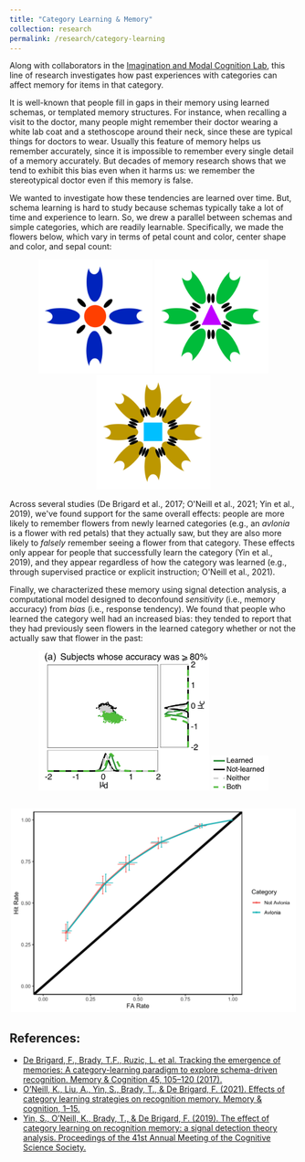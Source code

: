```yaml
---
title: "Category Learning & Memory"
collection: research
permalink: /research/category-learning
---
```


Along with collaborators in the [Imagination and Modal Cognition
Lab](https://www.imclab.org), this line of research investigates how
past experiences with categories can affect memory for items in that
category.

It is well-known that people fill in gaps in their memory using
learned schemas, or templated memory structures. For instance, when
recalling a visit to the doctor, many people might remember their
doctor wearing a white lab coat and a stethoscope around their neck,
since these are typical things for doctors to wear. Usually this
feature of memory helps us remember accurately, since it is
impossible to remember every single detail of a memory accurately. But
decades of memory research shows that we tend to exhibit this bias
even when it harms us: we remember the stereotypical doctor even if
this memory is false.

We wanted to investigate how these tendencies are learned over
time. But, schema learning is hard to study because schemas typically
take a lot of time and experience to learn. So, we drew a parallel
between schemas and simple categories, which are readily
learnable. Specifically, we made the flowers below, which vary in
terms of petal count and color, center shape and color, and sepal
count:

<div style="display: block; margin: auto; margin-bottom: 1em; text-align: center;">
	<img src="../images/category-learning-flower1.png" style="width: 200px;">
	<img src="../images/category-learning-flower2.png" style="width: 200px;">
	<img src="../images/category-learning-flower3.png" style="width: 200px;">
</div>

Across several studies (De Brigard et al., 2017; O'Neill et al., 2021;
Yin et al., 2019), we've found support for the same overall effects:
people are more likely to remember flowers from newly learned
categories (e.g., an *avlonia* is a flower with red petals) that they
actually saw, but they are also more likely to *falsely* remember
seeing a flower from that category. These effects only appear for
people that successfully learn the category (Yin et al., 2019), and
they appear regardless of how the category was learned (e.g., through
supervised practice or explicit instruction; O'Neill et al., 2021).

Finally, we characterized these memory using signal detection
analysis, a computational model designed to deconfound *sensitivity*
(i.e., memory accuracy) from *bias* (i.e., response tendency). We
found that people who learned the category well had an increased bias:
they tended to report that they had previously seen flowers in the
learned category whether or not the actually saw that flower in the
past:

<div style="display: block; margin: auto; text-align: center;">
<img src="../images/category-learning-sdt1.png" style="width: 300px;">
<img src="../images/category-learning-sdt-legend.png" style="width: 100px;">
</div>

<div style="display: block; margin: auto; margin-top: 2em; text-align: center;">
<img src="../images/category-learning-ROC.png" style="width: 500px;">
</div>


## References:
  - [De Brigard, F., Brady, T.F., Ruzic, L. et al. Tracking the emergence of memories: A category-learning paradigm to explore schema-driven recognition. Memory & Cognition 45, 105–120 (2017).](https://doi.org/10.3758/s13421-016-0643-6)
  - [O’Neill, K., Liu, A., Yin, S., Brady, T., & De Brigard, F. (2021). Effects of category learning strategies on recognition memory. Memory & cognition, 1–15.](https://doi.org/10.3758/s13421-021-01207-9)
  - [Yin, S., O’Neill, K., Brady, T., & De Brigard, F. (2019). The effect of category learning on recognition memory: a signal detection theory analysis. Proceedings of the 41st Annual Meeting of the Cognitive Science Society.](https://cogsci.mindmodeling.org/2019/papers/0532/0532.pdf)
